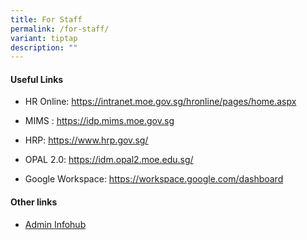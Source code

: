 ```yaml
---
title: For Staff
permalink: /for-staff/
variant: tiptap
description: ""
---
```

<h4>Useful Links</h4>
<ul data-tight="true" class="tight">
<li>
<p>HR Online: <a href="https://intranet.moe.gov.sg/hronline/pages/home.aspx" rel="noopener noreferrer nofollow" target="_blank">https://intranet.moe.gov.sg/hronline/pages/home.aspx</a>
</p>
</li>
<li>
<p>MIMS : <a href="https://idp.mims.moe.gov.sg/" rel="noopener noreferrer nofollow" target="_blank"><u>https://idp.mims.moe.gov.sg</u></a>
</p>
</li>
<li>
<p>HRP: <a href="https://idp.mims.moe.gov.sg/" rel="noopener noreferrer nofollow" target="_blank"><u>https://www.hrp.gov.sg/</u></a>
</p>
</li>
<li>
<p>OPAL 2.0: <a href="https://idm.opal2.moe.edu.sg/" rel="noopener noreferrer nofollow" target="_blank">https://idm.opal2.moe.edu.sg/</a>
</p>
</li>
<li>
<p>Google Workspace: <a href="https://workspace.google.com/dashboard" rel="noopener noreferrer nofollow" target="_blank">https://workspace.google.com/dashboard</a>
</p>
</li>
</ul>
<h4>Other links</h4>
<ul data-tight="true" class="tight">
<li>
<p><a href="https://sites.google.com/moe.edu.sg/esps-infohub/home" rel="noopener nofollow" target="_blank">Admin Infohub</a>
</p>
</li>
</ul>
<p></p>